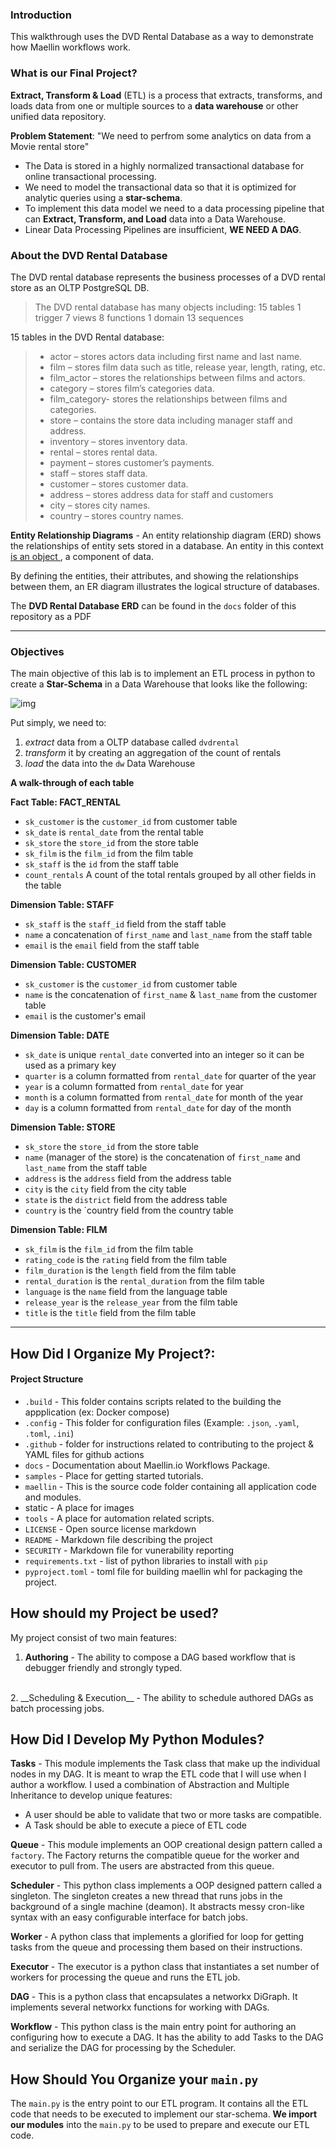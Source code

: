 ### Introduction
This walkthrough uses the DVD Rental Database as a way to demonstrate how Maellin workflows work.



### What is our Final Project?
__Extract, Transform & Load__ (ETL) is a process that extracts, transforms, and loads data from one or multiple sources to a __data warehouse__ or other unified data repository.

__Problem Statement__:  "We need to perfrom some analytics on data from a Movie rental store"
- The Data is stored in a highly normalized transactional database for online transactional processing. 
- We need to model the transactional data so that it is optimized for analytic queries using a __star-schema__.
- To implement this data model we need to a data processing pipeline that can __Extract, Transform, and Load__ data into a Data Warehouse.
- Linear Data Processing Pipelines are insufficient, __WE NEED A DAG__.


### About the DVD Rental Database
The DVD rental database represents the business processes of a DVD rental store as an OLTP PostgreSQL DB. 
> The DVD rental database has many objects including:
>15 tables
>1 trigger
>7 views
>8 functions
>1 domain
>13 sequences

15 tables in the DVD Rental database:

> * actor – stores actors data including first name and last name.
> * film – stores film data such as title, release year, length, rating, etc.
> * film_actor – stores the relationships between films and actors.
> * category – stores film’s categories data.
> * film_category- stores the relationships between films and categories.
> * store – contains the store data including manager staff and address.
> * inventory – stores inventory data.
> * rental – stores rental data.
> * payment – stores customer’s payments.
> * staff – stores staff data.
> * customer – stores customer data.
> * address – stores address data for staff and customers
> * city – stores city names.
> * country – stores country names.

__Entity Relationship Diagrams__ - An entity relationship diagram (ERD) shows the relationships of entity sets stored in a database. An entity in this context <u>is an object </u>, a component of data. 

By defining the entities, their attributes, and showing the relationships between them, an ER diagram illustrates the logical structure of databases.

The __DVD Rental Database ERD__ can be found in the `docs` folder of this repository as a PDF

---

### Objectives
The main objective of this lab is to implement an ETL process in python to create a __Star-Schema__ in a Data Warehouse that looks like the following:

![img](\../static/img/star-schema.jpg)

Put simply, we need to:
1. _extract_ data from a OLTP database called `dvdrental`
2.  _transform_ it by creating an aggregation of the count of rentals
3. _load_ the data into the `dw` Data Warehouse


__A walk-through of each table__

__Fact Table: FACT_RENTAL__
- `sk_customer` is the `customer_id` from customer table 
- `sk_date` is `rental_date` from the rental table
- `sk_store` the `store_id` from the store table
- `sk_film` is the `film_id` from the film table
- `sk_staff` is the `id` from the staff table
- `count_rentals` A count of the total rentals grouped by all other fields in the table
 
__Dimension Table: STAFF__
- `sk_staff` is the `staff_id` field from the staff table
- `name` a concatenation of `first_name` and `last_name` from the staff table
- `email` is the `email` field from the staff table


__Dimension Table: CUSTOMER__
- `sk_customer` is the `customer_id` from customer table
- `name` is the concatenation of `first_name` & `last_name` from the customer table
- `email` is the customer's email 

__Dimension Table: DATE__
- `sk_date` is unique `rental_date` converted into an integer so it can be used as a primary key 
- `quarter` is a column formatted from `rental_date` for quarter of the year
- `year` is a column formatted from `rental_date` for year
- `month` is a column formatted from `rental_date` for month of the year
- `day` is a column formatted from `rental_date` for day of the month

__Dimension Table: STORE__ 
- `sk_store` the `store_id` from the store table
- `name` (manager of the store) is the concatenation of `first_name` and `last_name` from the staff table
- `address` is the `address` field from the address table
- `city` is the `city` field from the city table
- `state` is the `district` field from the address table
- `country` is the `country field from the country table

__Dimension Table: FILM__
- `sk_film` is the `film_id` from the film table
- `rating_code` is the `rating` field from the film table
- `film_duration` is the `length` field from the film table
- `rental_duration` is the `rental_duration` from the film table
- `language` is the `name` field from the language table
- `release_year` is the `release_year` from the film table
- `title` is the `title` field from the film table
 
---

## __How Did I Organize My Project?:__
#### __Project Structure__

*   `.build` - This folder contains scripts related to the building the appplication (ex: Docker compose)
*   `.config` - This folder for configuration files (Example: `.json`, `.yaml`, `.toml`, `.ini`)
*   `.github` - folder for instructions related to contributing to the project & YAML files for github actions
*   `docs` - Documentation about Maellin.io Workflows Package.
*   `samples` - Place for getting started tutorials.
*   `maellin` - This is the source code folder containing all application code and modules.
*   static - A place for images
*   `tools` - A place for automation related scripts.
*   `LICENSE` - Open source license markdown
*   `README` - Markdown file describing the project
*   `SECURITY` - Markdown file for vunerability reporting
*   `requirements.txt` - list of python libraries to install with `pip`
*   `pyproject.toml` - toml file for building maellin whl for packaging the project. 

## How should my Project be used?
My project consist of two main features:
1. __Authoring__ - The ability to compose a DAG based workflow that is debugger friendly and strongly typed. 
<br>
2. __Scheduling & Execution__ - The ability to schedule authored DAGs as batch processing jobs.

## How Did I Develop My Python Modules?

__Tasks__ - This module implements the Task class that make up the individual nodes in my DAG. It is meant to wrap the ETL code that I will use when I author a workflow. I used a combination of Abstraction and Multiple Inheritance to develop unique features: 
*  A user should be able to validate that two or more tasks are compatible.
*  A Task should be able to execute a piece of ETL code

__Queue__ - This module implements an OOP creational design pattern called a `factory`. The Factory returns the compatible queue for the worker and executor to pull from. The users are abstracted from this queue.

__Scheduler__ - This python class implements a OOP designed pattern called a singleton. The singleton creates a new thread that runs jobs in the background of a single machine (deamon). It abstracts messy cron-like syntax with an easy configurable interface for batch jobs.

__Worker__ - A python class that implements a glorified for loop for getting tasks from the queue and processing them based on their instructions.

__Executor__ - The executor  is a python class that instantiates a set number of workers for processing the queue and runs the ETL job.

__DAG__ - This is a python class that encapsulates a networkx DiGraph. It implements several networkx functions for working with DAGs.

__Workflow__ - This python class is the main entry point for authoring an configuring how to execute a DAG. It has the ability to add Tasks to the DAG and serialize the DAG for processing by the Scheduler.


## How Should You Organize your `main.py`

The `main.py` is the entry point to our ETL program. It contains all the ETL code that needs to be executed to implement our star-schema. __We import our modules__ into the `main.py` to be used to prepare and execute our ETL code.

